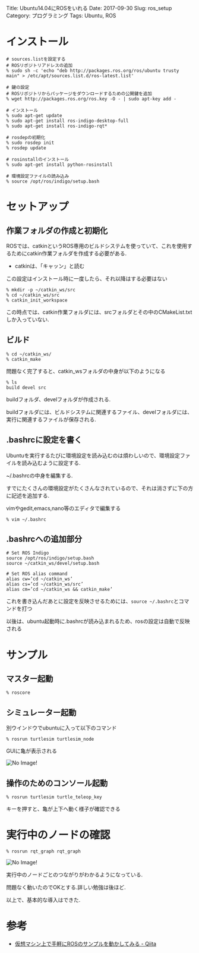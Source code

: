 Title: Ubuntu14.04にROSをいれる
Date: 2017-09-30
Slug: ros_setup
Category: プログラミング
Tags: Ubuntu, ROS

# インストール

```
# sources.listを設定する
# ROSリポジトリアドレスの追加
% sudo sh -c 'echo "deb http://packages.ros.org/ros/ubuntu trusty main" > /etc/apt/sources.list.d/ros-latest.list'

# 鍵の設定
# ROSリポジトリからパッケージをダウンロードするための公開鍵を追加
% wget http://packages.ros.org/ros.key -O - | sudo apt-key add -

# インストール
% sudo apt-get update
% sudo apt-get install ros-indigo-desktop-full
% sudo apt-get install ros-indigo-rqt*

# rosdepの初期化
% sudo rosdep init
% rosdep update

# rosinstallのインストール
% sudo apt-get install python-rosinstall

# 環境設定ファイルの読み込み
% source /opt/ros/indigo/setup.bash
```

# セットアップ

## 作業フォルダの作成と初期化

ROSでは、catkinというROS専用のビルドシステムを使っていて、これを使用するためにcatkin作業フォルダを作成する必要がある.

* catkinは、「キャッン」と読む

この設定はインストール時に一度したら、それ以降はする必要はない

```
% mkdir -p ~/catkin_ws/src
% cd ~/catkin_ws/src
% catkin_init_workspace
```

この時点では、catkin作業フォルダには、srcフォルダとその中のCMakeList.txtしか入っていない.

## ビルド

```
% cd ~/catkin_ws/
% catkin_make
```

問題なく完了すると、catkin_wsフォルダの中身が以下のようになる

```
% ls
build devel src
```

buildフォルダ、develフォルダが作成される.

buildフォルダには、ビルドシステムに関連するファイル、develフォルダには、実行に関連するファイルが保存される.

## .bashrcに設定を書く

Ubuntuを実行するたびに環境設定を読み込むのは煩わしいので、環境設定ファイルを読み込むように設定する.

~/.bashrcの中身を編集する.

すでにたくさんの環境設定がたくさんなされているので、それは消さずに下の方に記述を追加する.

vimやgedit,emacs,nano等のエディタで編集する

```
% vim ~/.bashrc
```

## .bashrcへの追加部分

```
# Set ROS Indigo
source /opt/ros/indigo/setup.bash
source ~/catkin_ws/devel/setup.bash

# Set ROS alias command
alias cw=’cd ~/catkin_ws’
alias cs=’cd ~/catkin_ws/src’
alias cm=’cd ~/catkin_ws && catkin_make’
```

これを書き込んだあとに設定を反映させるためには、`source ~/.bashrc`とコマンドを打つ

以後は、ubuntu起動時に.bashrcが読み込まれるため、rosの設定は自動で反映される

# サンプル

## マスター起動

`% roscore`

## シミュレーター起動

別ウインドウでubuntuに入って以下のコマンド

`% rosrun turtlesim turtlesim_node`

GUIに亀が表示される

![No Image!]({filename}/image/ros_turtlesim.png)

## 操作のためのコンソール起動

`% rosrun turtlesim turtle_teleop_key`

キーを押すと、亀が上下へ動く様子が確認できる

# 実行中のノードの確認

`% rosrun rqt_graph rqt_graph`

![No Image!]({filename}/image/ros_node.png)

実行中のノードごとのつながりがわかるようになっている.

問題なく動いたのでOKとする.詳しい勉強は後ほど.

以上で、基本的な導入はできた.

# 参考
* [仮想マシン上で手軽にROSのサンプルを動かしてみる - Qiita](https://qiita.com/ryskiwt/items/13451d46805ac2e9459c)
